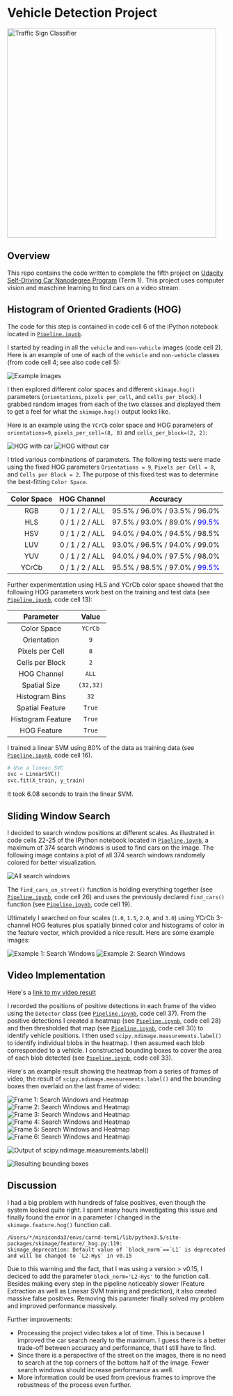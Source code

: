 # Vehicle Detection Project

[//]: # (Image References)
[image1]: ./examples/car_not_car.png
[image2a]: ./examples/HOG_example_car.png
[image2b]: ./examples/HOG_example_noncar.png
[image3]: ./examples/all_search_windows.png
[image4a]: ./examples/find_cars_test6.png
[image4b]: ./examples/find_cars_test3.png
[image4]: ./examples/sliding_window.jpg
[image5a]: ./examples/bboxes_and_heat_1.png
[image5b]: ./examples/bboxes_and_heat_2.png
[image5c]: ./examples/bboxes_and_heat_3.png
[image5d]: ./examples/bboxes_and_heat_4.png
[image5e]: ./examples/bboxes_and_heat_5.png
[image5f]: ./examples/bboxes_and_heat_6.png
[image6]: ./examples/labels_map.png
[image7]: ./examples/output_bboxes.png
[video1]: ./output_videos/project_video_output.mp4
<img src="examples/title-image.png" width="480" alt="Traffic Sign Classifier" />

## Overview

This repo contains the code written to complete the fifth project on [Udacity Self-Driving Car Nanodegree Program](https://www.udacity.com/course/self-driving-car-engineer-nanodegree--nd013) (Term 1). This project uses computer vision and maschine learning to find cars on a video stream.

## Histogram of Oriented Gradients (HOG)

The code for this step is contained in code cell 6 of the IPython notebook located in [`Pipeline.ipynb`](Pipeline.ipynb).

I started by reading in all the `vehicle` and `non-vehicle` images (code cell 2). Here is an example of one of each of the `vehicle` and `non-vehicle` classes (from code cell 4; see also code cell 5):

![Example images][image1]

I then explored different color spaces and different `skimage.hog()` parameters (`orientations`, `pixels_per_cell`, and `cells_per_block`). I grabbed random images from each of the two classes and displayed them to get a feel for what the `skimage.hog()` output looks like.

Here is an example using the `YCrCb` color space and HOG parameters of `orientations=9`, `pixels_per_cell=(8, 8)` and `cells_per_block=(2, 2)`:

![HOG with car][image2a]
![HOG without car][image2b]

I tried various combinations of parameters. The following tests were made using the fixed HOG parameters `Orientations = 9`, `Pixels per Cell = 8`, and `Cells per Block = 2`. The purpose of this fixed test was to determine the best-fitting `Color Space`.

| Color Space | HOG Channel     | Accuracy                      |
|:-----------:|:---------------:|:-----------------------------:|
| RGB         | 0 / 1 / 2 / ALL | 95.5% / 96.0% / 93.5% / 96.0% |
| HLS         | 0 / 1 / 2 / ALL | 97.5% / 93.0% / 89.0% / <span style="color:blue">99.5%</span> |
| HSV         | 0 / 1 / 2 / ALL | 94.0% / 94.0% / 94.5% / 98.5% |
| LUV         | 0 / 1 / 2 / ALL | 93.0% / 96.5% / 94.0% / 99.0% |
| YUV         | 0 / 1 / 2 / ALL | 94.0% / 94.0% / 97.5% / 98.0% |
| YCrCb       | 0 / 1 / 2 / ALL | 95.5% / 98.5% / 97.0% / <span style="color:blue">99.5%</span> |

Further experimentation using HLS and YCrCb color space showed that the following HOG parameters work best on the training and test data (see [`Pipeline.ipynb`](Pipeline.ipynb), code cell 13):

| Parameter         | Value     |
|:-----------------:|:---------:|
| Color Space       | `YCrCb`   |
| Orientation       | `9`       |
| Pixels per Cell   | `8`       |
| Cells per Block   | `2`       |
| HOG Channel       | `ALL`     |
| Spatial Size      | `(32,32)` |
| Histogram Bins    | `32`      |
| Spatial Feature   | `True`    |
| Histogram Feature | `True`    |
| HOG Feature       | `True`    |

I trained a linear SVM using 80% of the data as training data (see [`Pipeline.ipynb`](Pipeline.ipynb), code cell 16).

```python
# Use a linear SVC
svc = LinearSVC()
svc.fit(X_train, y_train)
```

It took 6.08 seconds to train the linear SVM.

## Sliding Window Search

I decided to search window positions at different scales. As illustrated in code cells 22-25 of the IPython notebook located in [`Pipeline.ipynb`](Pipeline.ipynb), a maximum of 374 search windows is used to find cars on the image. The following image contains a plot of all 374 search windows randomely colored for better visualization.

![All search windows][image3]

The `find_cars_on_street()` function is holding everything together (see [`Pipeline.ipynb`](Pipeline.ipynb), code cell 26) and uses the previously declared `find_cars()` function (see [`Pipeline.ipynb`](Pipeline.ipynb), code cell 19).

Ultimately I searched on four scales (`1.0`, `1.5`, `2.0`, and `3.0`) using YCrCb 3-channel HOG features plus spatially binned color and histograms of color in the feature vector, which provided a nice result. Here are some example images:

![Example 1: Search Windows][image4a]
![Example 2: Search Windows][image4b]

## Video Implementation

Here's a [link to my video result](./output_videos/project_video_output.mp4)

I recorded the positions of positive detections in each frame of the video using the `Detector` class (see [`Pipeline.ipynb`](Pipeline.ipynb), code cell 37). From the positive detections I created a heatmap (see [`Pipeline.ipynb`](Pipeline.ipynb), code cell 28) and then thresholded that map (see [`Pipeline.ipynb`](Pipeline.ipynb), code cell 30) to identify vehicle positions. I then used `scipy.ndimage.measurements.label()` to identify individual blobs in the heatmap. I then assumed each blob corresponded to a vehicle. I constructed bounding boxes to cover the area of each blob detected (see [`Pipeline.ipynb`](Pipeline.ipynb), code cell 33).

Here's an example result showing the heatmap from a series of frames of video, the result of `scipy.ndimage.measurements.label()` and the bounding boxes then overlaid on the last frame of video:

![Frame 1: Search Windows and Heatmap][image5a]
![Frame 2: Search Windows and Heatmap][image5b]
![Frame 3: Search Windows and Heatmap][image5c]
![Frame 4: Search Windows and Heatmap][image5d]
![Frame 5: Search Windows and Heatmap][image5e]
![Frame 6: Search Windows and Heatmap][image5f]

![Output of scipy.ndimage.measurements.label()][image6]

![Resulting bounding boxes][image7]

## Discussion

I had a big problem with hundreds of false positives, even though the system looked quite right. I spent many hours investigating this issue and finally found the error in a parameter I changed in the `skimage.feature.hog()` function call.

```
/Users/*/miniconda3/envs/carnd-term1/lib/python3.5/site-packages/skimage/feature/_hog.py:119:
skimage_deprecation: Default value of `block_norm`==`L1` is deprecated and will be changed to `L2-Hys` in v0.15
```

Due to this warning and the fact, that I was using a version > v0.15, I deciced to add the parameter `block_norm='L2-Hys'` to the function call. Besides making every step in the pipeline noticeably slower (Feature Extraction as well as Linesar SVM training and prediction), it also created massive false positives. Removing this parameter finally solved my problem and improved performance massively.

Further improvements:
* Processing the project video takes a lot of time. This is because I improved the car search nearly to the maximum. I guess there is a better trade-off between accuracy and performance, that I still have to find.
* Since there is a perspective of the street on the images, there is no need to search at the top corners of the bottom half of the image. Fewer search windows should increase performance as well.
* More information could be used from previous frames to improve the robustness of the process even further.
